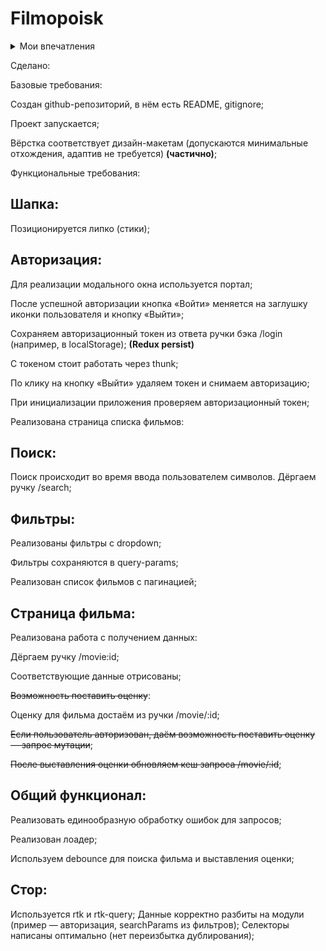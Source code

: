 # Filmopoisk

<details>
  <summary>Мои впечатления</summary>
 нифига не успела, дедлайн жесть на такое дз, сори за код говна, я в депрессии
</details>

Сделано:

Базовые требования:

Создан github-репозиторий, в нём есть README, gitignore;

Проект запускается;

Вёрстка соответствует дизайн-макетам (допускаются минимальные отхождения, адаптив не требуется) **(частично)**;

Функциональные требования:

## Шапка:

Позиционируется липко (стики);
## Авторизация:

Для реализации модального окна используется портал;

После успешной авторизации кнопка «Войти» меняется на заглушку иконки пользователя и кнопку «Выйти»;

Сохраняем авторизационный токен из ответа ручки бэка /login (например, в localStorage); **(Redux persist)**

С токеном стоит работать через thunk;

По клику на кнопку «Выйти» удаляем токен и снимаем авторизацию;

При инициализации приложения проверяем авторизационный токен;

Реализована страница списка фильмов:

## Поиск:
Поиск происходит во время ввода пользователем символов. Дёргаем ручку /search;

## Фильтры:
Реализованы фильтры с dropdown;

Фильтры сохраняются в query-params;

Реализован список фильмов с пагинацией;

## Страница фильма:

Реализована работа с получением данных:

Дёргаем ручку /movie:id;

Соответствующие данные отрисованы;

~~Возможность поставить оценку~~:

Оценку для фильма достаём из ручки /movie/:id;

~~Если пользователь авторизован, даём возможность поставить оценку — запрос мутации~~;

~~После выставления оценки обновляем кеш запроса /movie/:id~~;

## Общий функционал:

Реализовать единообразную обработку ошибок для запросов;

Реализован лоадер;

Используем debounce для поиска фильма и выставления оценки;

## Стор:

Используется rtk и rtk-query;
Данные корректно разбиты на модули (пример — авторизация, searchParams из фильтров);
Селекторы написаны оптимально (нет переизбытка дублирования);
